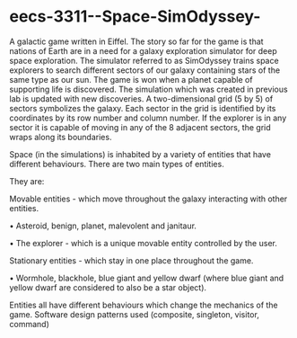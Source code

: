 # eecs-3311--Space-SimOdyssey-


A galactic game written in Eiffel. The story so far for the game is that 
nations of Earth are in a need for a galaxy exploration simulator for deep space exploration. The simulator referred to as SimOdyssey trains space explorers 
to search different sectors of our galaxy containing stars of the same type as our sun. The game is won when a planet capable of supporting life is discovered. 
The simulation which was created in previous lab is updated with new discoveries. A two-dimensional grid (5 by 5) of sectors symbolizes the galaxy. Each sector in the 
grid is identified by its coordinates by its row number and column number. If the explorer is in any sector it is capable of moving in any of the 8 adjacent sectors, 
the grid wraps along its boundaries. 

Space (in the simulations) is inhabited by a variety of entities that have different behaviours. There are two main types of entities. 

They are:

Movable entities - which move throughout the galaxy interacting with other entities.

• Asteroid, benign, planet, malevolent and janitaur.

• The explorer - which is a unique movable entity controlled by the user.

Stationary entities - which stay in one place throughout the game.

• Wormhole, blackhole, blue giant and yellow dwarf (where blue giant and yellow dwarf are
considered to also be a star object).

Entities all have different behaviours which change the mechanics of the game. Software design patterns used (composite, singleton, visitor, command)
